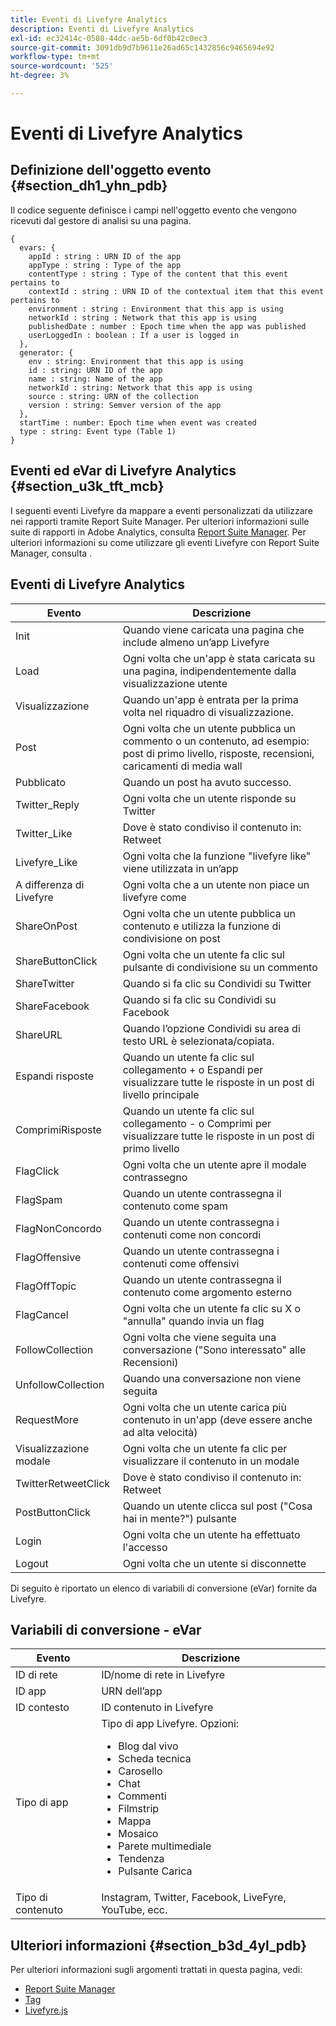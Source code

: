 ```yaml
---
title: Eventi di Livefyre Analytics
description: Eventi di Livefyre Analytics
exl-id: ec32414c-0580-44dc-ae5b-6df0b42c0ec3
source-git-commit: 3091db9d7b9611e26ad65c1432856c9465694e92
workflow-type: tm+mt
source-wordcount: '525'
ht-degree: 3%

---
```


# Eventi di Livefyre Analytics

## Definizione dell&#39;oggetto evento {#section_dh1_yhn_pdb}

Il codice seguente definisce i campi nell&#39;oggetto evento che vengono ricevuti dal gestore di analisi su una pagina.

```
{
  evars: {
    appId : string : URN ID of the app
    appType : string : Type of the app
    contentType : string : Type of the content that this event pertains to
    contextId : string : URN ID of the contextual item that this event pertains to
    environment : string : Environment that this app is using
    networkId : string : Network that this app is using
    publishedDate : number : Epoch time when the app was published
    userLoggedIn : boolean : If a user is logged in
  },
  generator: {
    env : string: Environment that this app is using
    id : string: URN ID of the app
    name : string: Name of the app
    networkId : string: Network that this app is using
    source : string: URN of the collection
    version : string: Semver version of the app
  },
  startTime : number: Epoch time when event was created
  type : string: Event type (Table 1)
}
```

## Eventi ed eVar di Livefyre Analytics {#section_u3k_tft_mcb}

I seguenti eventi Livefyre da mappare a eventi personalizzati da utilizzare nei rapporti tramite Report Suite Manager. Per ulteriori informazioni sulle suite di rapporti in Adobe Analytics, consulta [Report Suite Manager](https://experienceleague.adobe.com/docs/analytics/admin/manage-report-suites/report-suites-admin.html?lang=en). Per ulteriori informazioni su come utilizzare gli eventi Livefyre con Report Suite Manager, consulta [](../livefyre-analytics/c-use-livefyre-with-adobe-analytics.md#section_iks_kgd_4cb).

## Eventi di Livefyre Analytics

| Evento | Descrizione |
|---|---|
| Init | Quando viene caricata una pagina che include almeno un’app Livefyre |
| Load | Ogni volta che un&#39;app è stata caricata su una pagina, indipendentemente dalla visualizzazione utente |
| Visualizzazione | Quando un&#39;app è entrata per la prima volta nel riquadro di visualizzazione. |
| Post | Ogni volta che un utente pubblica un commento o un contenuto, ad esempio: post di primo livello, risposte, recensioni, caricamenti di media wall |
| Pubblicato | Quando un post ha avuto successo. |
| Twitter_Reply | Ogni volta che un utente risponde su Twitter |
| Twitter_Like | Dove è stato condiviso il contenuto in: Retweet |
| Livefyre_Like | Ogni volta che la funzione &quot;livefyre like&quot; viene utilizzata in un’app |
| A differenza di Livefyre | Ogni volta che a un utente non piace un livefyre come |
| ShareOnPost | Ogni volta che un utente pubblica un contenuto e utilizza la funzione di condivisione on post |
| ShareButtonClick | Ogni volta che un utente fa clic sul pulsante di condivisione su un commento |
| ShareTwitter | Quando si fa clic su Condividi su Twitter |
| ShareFacebook | Quando si fa clic su Condividi su Facebook |
| ShareURL | Quando l’opzione Condividi su area di testo URL è selezionata/copiata. |
| Espandi risposte | Quando un utente fa clic sul collegamento + o Espandi per visualizzare tutte le risposte in un post di livello principale |
| ComprimiRisposte | Quando un utente fa clic sul collegamento - o Comprimi per visualizzare tutte le risposte in un post di primo livello |
| FlagClick | Ogni volta che un utente apre il modale contrassegno |
| FlagSpam | Quando un utente contrassegna il contenuto come spam |
| FlagNonConcordo | Quando un utente contrassegna i contenuti come non concordi |
| FlagOffensive | Quando un utente contrassegna i contenuti come offensivi |
| FlagOffTopic | Quando un utente contrassegna il contenuto come argomento esterno |
| FlagCancel | Ogni volta che un utente fa clic su X o &quot;annulla&quot; quando invia un flag |
| FollowCollection | Ogni volta che viene seguita una conversazione (&quot;Sono interessato&quot; alle Recensioni) |
| UnfollowCollection | Quando una conversazione non viene seguita |
| RequestMore | Ogni volta che un utente carica più contenuto in un&#39;app (deve essere anche ad alta velocità) |
| Visualizzazione modale | Ogni volta che un utente fa clic per visualizzare il contenuto in un modale |
| TwitterRetweetClick | Dove è stato condiviso il contenuto in: Retweet |
| PostButtonClick | Quando un utente clicca sul post (&quot;Cosa hai in mente?&quot;) pulsante |
| Login | Ogni volta che un utente ha effettuato l&#39;accesso |
| Logout | Ogni volta che un utente si disconnette |

Di seguito è riportato un elenco di variabili di conversione (eVar) fornite da Livefyre.

## Variabili di conversione - eVar

| Evento | Descrizione |
|--- |--- |
| ID di rete | ID/nome di rete in Livefyre |
| ID app | URN dell’app |
| ID contesto | ID contenuto in Livefyre |
| Tipo di app | Tipo di app Livefyre. Opzioni: <br><ul><li>Blog dal vivo  </li><li> Scheda tecnica</li><li>Carosello</li><li>Chat </li><li>Commenti</li><li>Filmstrip</li><li>Mappa</li><li>Mosaico</li><li>Parete multimediale</li><li>Tendenza</li><li>Pulsante Carica</li></ul> |
| Tipo di contenuto | Instagram, Twitter, Facebook, LiveFyre, YouTube, ecc. |

## Ulteriori informazioni {#section_b3d_4yl_pdb}

Per ulteriori informazioni sugli argomenti trattati in questa pagina, vedi:

* [Report Suite Manager](https://experienceleague.adobe.com/docs/analytics/admin/manage-report-suites/report-suites-admin.html?lang=en)
* [Tag](https://experienceleague.adobe.com/docs/experience-platform/tags/home.html)
* [Livefyre.js](/help/implementation/c-livefyre.js.md)
